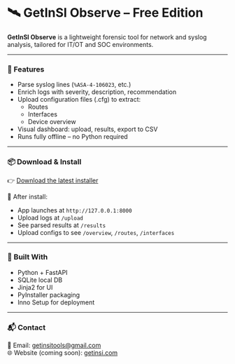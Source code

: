 # 🛰️ GetInSI Observe – Free Edition

**GetInSI Observe** is a lightweight forensic tool for network and syslog analysis, tailored for IT/OT and SOC environments.

---

### 🚀 Features

- Parse syslog lines (`%ASA-4-106023`, etc.)
- Enrich logs with severity, description, recommendation
- Upload configuration files (.cfg) to extract:
  - Routes
  - Interfaces
  - Device overview
- Visual dashboard: upload, results, export to CSV
- Runs fully offline – no Python required

---

### 📦 Download & Install

👉 [Download the latest installer](https://github.com/getinsi/observe/releases/latest)

🧭 After install:
- App launches at `http://127.0.0.1:8000`
- Upload logs at `/upload`
- See parsed results at `/results`
- Upload configs to see `/overview`, `/routes`, `/interfaces`

---

### 🧠 Built With

- Python + FastAPI
- SQLite local DB
- Jinja2 for UI
- PyInstaller packaging
- Inno Setup for deployment

---

### 📬 Contact

📧 Email: [getinsitools@gmail.com](mailto:getinsitools@gmail.com)  
🌐 Website (coming soon): [getinsi.com](https://getinsi.com)
